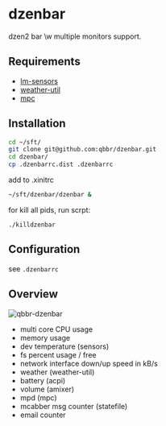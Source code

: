 dzenbar
=======

dzen2 bar \w multiple monitors support.

Requirements
------------

 * [lm-sensors](https://github.com/groeck/lm-sensors)
 * [weather-util](http://fungi.yuggoth.org/weather/)
 * [mpc](https://www.musicpd.org/clients/mpc/)

Installation
------------

```bash
cd ~/sft/
git clone git@github.com:qbbr/dzenbar.git
cd dzenbar/
cp .dzenbarrc.dist .dzenbarrc
```

add to .xinitrc

```bash
~/sft/dzenbar/dzenbar &
```

for kill all pids, run scrpt:

```
./killdzenbar
```

Configuration
-------------

see `.dzenbarrc`

Overview
--------

![qbbr-dzenbar](https://i.imgur.com/QQZwleh.png)

 * multi core CPU usage
 * memory usage
 * dev temperature (sensors)
 * fs percent usage / free
 * network interface down/up speed in kB/s
 * weather (weather-util)
 * battery (acpi)
 * volume (amixer)
 * mpd (mpc)
 * mcabber msg counter (statefile)
 * email counter
